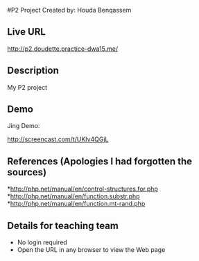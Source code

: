 #P2 Project Created by: Houda Benqassem

## Live URL
http://p2.doudette.practice-dwa15.me/

## Description
My P2 project



## Demo
Jing Demo:

http://screencast.com/t/UKIv4QGjL

## References (Apologies I had forgotten the sources) 
*http://php.net/manual/en/control-structures.for.php
*http://php.net/manual/en/function.substr.php
*http://php.net/manual/en/function.mt-rand.php




## Details for teaching team
* No login required
* Open the URL in any browser to view the  Web page






